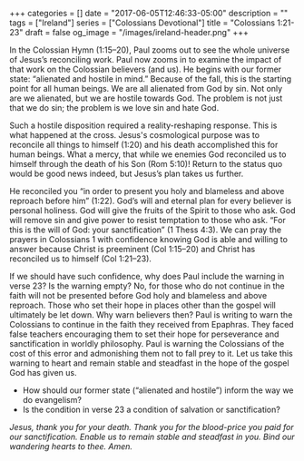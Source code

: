 +++
categories = []
date = "2017-06-05T12:46:33-05:00"
description = ""
tags = ["Ireland"]
series = ["Colossians Devotional"]
title = "Colossians 1:21-23"
draft = false
og_image = "/images/ireland-header.png"
+++

In the Colossian Hymn (1:15–20), Paul zooms out to see the whole universe of Jesus’s reconciling work. Paul now zooms in to examine the impact of that work on the Colossian believers (and us). He begins with our former state: “alienated and hostile in mind.” Because of the fall, this is the starting point for all human beings. We are all alienated from God by sin. Not only are we alienated, but we are hostile towards God. The problem is not just that we do sin; the problem is we love sin and hate God.

Such a hostile disposition required a reality-reshaping response. This is what happened at the cross. Jesus's cosmological purpose was to reconcile all things to himself (1:20) and his death accomplished this for human beings. What a mercy, that while we enemies God reconciled us to himself through the death of his Son (Rom 5:10)! Return to the status quo would be good news indeed, but Jesus’s plan takes us further.

He reconciled you “in order to present you holy and blameless and above reproach before him” (1:22). God’s will and eternal plan for every believer is personal holiness. God will give the fruits of the Spirit to those who ask. God will remove sin and give power to resist temptation to those who ask. “For this is the will of God: your sanctification” (1 Thess 4:3). We can pray the prayers in Colossians 1 with confidence knowing God is able and willing to answer because Christ is preeminent (Col 1:15–20) and Christ has reconciled us to himself (Col 1:21–23).

If we should have such confidence, why does Paul include the warning in verse 23? Is the warning empty? No, for those who do not continue in the faith will not be presented before God holy and blameless and above reproach. Those who set their hope in places other than the gospel will ultimately be let down. Why warn believers then? Paul is writing to warn the Colossians to continue in the faith they received from Epaphras. They faced false teachers encouraging them to set their hope for perseverance and sanctification in worldly philosophy. Paul is warning the Colossians of the cost of this error and admonishing them not to fall prey to it. Let us take this warning to heart and remain stable and steadfast in the hope of the gospel God has given us.

* How should our former state (“alienated and hostile”) inform the way we do evangelism?
* Is the condition in verse 23 a condition of salvation or sanctification?

_Jesus, thank you for your death. Thank you for the blood-price you paid for our sanctification. Enable us to remain stable and steadfast in you. Bind our wandering hearts to thee. Amen._
